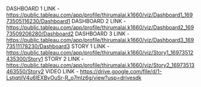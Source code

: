 DASHBOARD 1 LINK - https://public.tableau.com/app/profile/thirumalai.k1660/viz/Dashboard1_16973505116230/Dashboard1
DASHBOARD 2 LINK - https://public.tableau.com/app/profile/thirumalai.k1660/viz/Dashboard2_16973509206280/Dashboard2
DASHBOARD 3 LINK - https://public.tableau.com/app/profile/thirumalai.k1660/viz/Dashboard3_16973511178230/Dashboard3
STORY 1 LINK     - https://public.tableau.com/app/profile/thirumalai.k1660/viz/Story1_16973512435300/Story1
STORY 2 LINK     - https://public.tableau.com/app/profile/thirumalai.k1660/viz/Story2_16973513463550/Story2
VIDEO LINK       - https://drive.google.com/file/d/1-LstjqtjIV4u6lEXBvOuSr-R_o7mlz6g/view?usp=drivesdk
